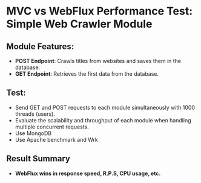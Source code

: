 # MVC vs WebFlux Performance Test: Simple Web Crawler Module

## Module Features:

- **POST Endpoint**: Crawls titles from websites and saves them in the database.
- **GET Endpoint**: Retrieves the first data from the database.

## Test:

- Send GET and POST requests to each module simultaneously with 1000 threads (users).
- Evaluate the scalability and throughput of each module when handling multiple concurrent requests.
- Use MongoDB
- Use Apache benchmark and Wrk

## Result Summary

- **WebFlux wins in response speed, R.P.S, CPU usage, etc.**